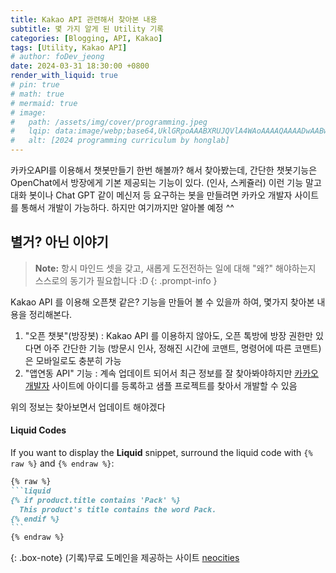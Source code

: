 ```yaml
---
title: Kakao API 관련해서 찾아본 내용
subtitle: 몇 가지 알게 된 Utility 기록
categories: [Blogging, API, Kakao]
tags: [Utility, Kakao API]
# author: foDev_jeong
date: 2024-03-31 18:30:00 +0800
render_with_liquid: true
# pin: true
# math: true
# mermaid: true
# image:
#   path: /assets/img/cover/programming.jpeg
#   lqip: data:image/webp;base64,UklGRpoAAABXRUJQVlA4WAoAAAAQAAAADwAABwAAQUxQSDIAAAARL0AmbZurmr57yyIiqE8oiG0bejIYEQTgqiDA9vqnsUSI6H+oAERp2HZ65qP/VIAWAFZQOCBCAAAA8AEAnQEqEAAIAAVAfCWkAALp8sF8rgRgAP7o9FDvMCkMde9PK7euH5M1m6VWoDXf2FkP3BqV0ZYbO6NA/VFIAAAA
#   alt: [2024 programming curriculum by honglab]
---
```


카카오API를 이용해서 챗봇만들기 한번 해볼까? 해서 찾아봤는데, 간단한 챗봇기능은 OpenChat에서 방장에게 기본 제공되는 기능이 있다. (인사, 스케쥴러) 이런 기능 말고 대화 봇이나 Chat GPT 같이 메신저 등 요구하는 봇을 만들려면 카카오 개발자 사이트를 통해서 개발이 가능하다. 하지만 여기까지만 알아볼 예정 ^^

## **별거? 아닌 이야기**

> **Note:** 항시 마인드 셋을 갖고, 새롭게 도전전하는 일에 대해 "왜?" 해야하는지 스스로의 동기가 필요합니다 :D
{: .prompt-info }

Kakao API 를 이용해 오픈챗 같은? 기능을 만들어 볼 수 있을까 하여, 몇가지 찾아본 내용을 정리해본다.

1. "오픈 챗봇"(방장봇) : Kakao API 를 이용하지 않아도, 오픈 톡방에 방장 권한만 있다면 아주 간단한 기능 (방문시 인사, 정해진 시간에 코맨트, 명령어에 따른 코맨트)은 모바일로도 충분히 가능
2. "앱연동 API" 기능 : 계속 업데이트 되어서 최근 정보를 잘 찾아봐야하지만 [카카오개발자](https://developers.kakao.com/) 사이트에 아이디를 등록하고 샘플 프로젝트를 찾아서 개발할 수 있음

위의 정보는 찾아보면서 업데이트 해야겠다


#### Liquid Codes

If you want to display the **Liquid** snippet, surround the liquid code with `{% raw %}` and `{% endraw %}`:

````markdown
{% raw %}
```liquid
{% if product.title contains 'Pack' %}
  This product's title contains the word Pack.
{% endif %}
```
{% endraw %}
````

{: .box-note}
(기록)무료 도메인을 제공하는 사이트 [neocities](https://neocities.org/)